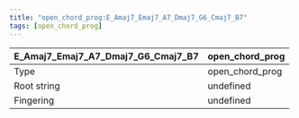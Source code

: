 ```yaml
---
title: "open_chord_prog:E_Amaj7_Emaj7_A7_Dmaj7_G6_Cmaj7_B7"
tags: [open_chord_prog]
---
```


|E_Amaj7_Emaj7_A7_Dmaj7_G6_Cmaj7_B7|open_chord_prog|
|---|---|
|Type|open_chord_prog|
|Root string|undefined|
|Fingering|undefined|

